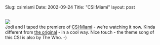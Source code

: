 Slug: csimiami
Date: 2002-09-24
Title: "CSI:Miami"
layout: post

<br /><img src="https://media.redmonk.net/images/csiMiamiCast.jpg" /><br />
Jodi and I taped the premiere of <a href="http://www.cbs.com/primetime/fall_preview_2002/shows/csi_miami/">CSI:Miami</a> - we&#39;re watching it now. Kinda different from <a href="http://www.cbs.com/primetime/csi/main.shtml">the original</a> - in a cool way. Nice touch - the theme song of this CSI is also by The Who. -)
